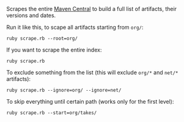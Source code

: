 Scrapes the entire [Maven Central](http://repo1.maven.org/maven2/)
to build a full list
of artifacts, their versions and dates.

Run it like this, to scape all artifacts starting from `org/`:

```
ruby scrape.rb --root=org/
```

If you want to scrape the entire index:

```
ruby scrape.rb
```

To exclude something from the list
(this will exclude `org/*` and `net/*` artifacts):

```
ruby scrape.rb --ignore=org/ --ignore=net/
```

To skip everything until certain path (works only for the first level):

```
ruby scrape.rb --start=org/takes/
```

